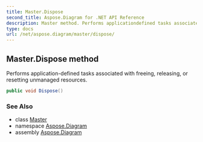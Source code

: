 ```yaml
---
title: Master.Dispose
second_title: Aspose.Diagram for .NET API Reference
description: Master method. Performs applicationdefined tasks associated with freeing releasing or resetting unmanaged resources
type: docs
url: /net/aspose.diagram/master/dispose/
---
```

## Master.Dispose method

Performs application-defined tasks associated with freeing, releasing, or resetting unmanaged resources.

```csharp
public void Dispose()
```

### See Also

* class [Master](../)
* namespace [Aspose.Diagram](../../master/)
* assembly [Aspose.Diagram](../../../)


